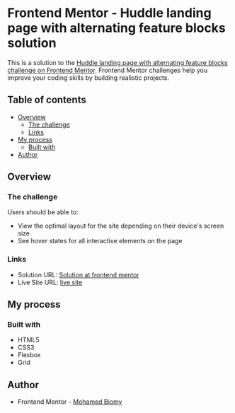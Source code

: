 # Frontend Mentor - Huddle landing page with alternating feature blocks solution

This is a solution to the [Huddle landing page with alternating feature blocks challenge on Frontend Mentor](https://www.frontendmentor.io/challenges/huddle-landing-page-with-alternating-feature-blocks-5ca5f5981e82137ec91a5100). Frontend Mentor challenges help you improve your coding skills by building realistic projects.

## Table of contents

- [Overview](#overview)
  - [The challenge](#the-challenge)
  - [Links](#links)
- [My process](#my-process)
  - [Built with](#built-with)
- [Author](#author)

## Overview

### The challenge

Users should be able to:

- View the optimal layout for the site depending on their device's screen size
- See hover states for all interactive elements on the page

### Links

- Solution URL: [Solution at frontend mentor](https://www.frontendmentor.io/solutions/hubble-landing-page-html---css---flexbox---grid-HAehlgYtW3)
- Live Site URL: [live site](https://memobiomy.github.io/hubble-landing-page/)

## My process

### Built with

- HTML5
- CSS3
- Flexbox
- Grid

## Author

- Frontend Mentor - [Mohamed Biomy](https://www.frontendmentor.io/profile/MemoBiomy)
